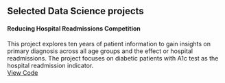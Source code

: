 ## Selected Data Science projects

#### Reducing Hospital Readmissions Competition
This project explores ten years of patient information to gain insights on primary diagnosis across all age groups and the effect or hospital readmissions. The project focuses on diabetic patients with A1c test as the hospital readmission indicator. \
[View Code](https://app.datacamp.com/workspace/w/52988f5d-7134-4f27-b4d3-fc87ca1875d0/edit)

